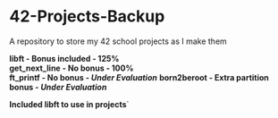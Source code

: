 # 42-Projects-Backup
A repository to store my 42 school projects as I make them

**libft - Bonus included - 125%**  
**get_next_line - No bonus - 100%**  
**ft_printf - No bonus - *Under Evaluation*** 
**born2beroot - Extra partition bonus - *Under Evaluation***  

**Included libft to use in projects**`  
